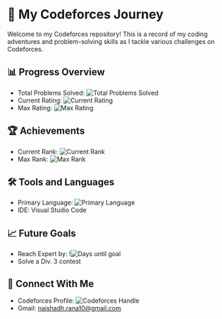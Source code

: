# 🚀 My Codeforces Journey

Welcome to my Codeforces repository! This is a record of my coding adventures and problem-solving skills as I tackle various challenges on Codeforces.

## 📊 Progress Overview

- Total Problems Solved: ![Total Problems Solved](https://img.shields.io/badge/dynamic/json?color=brightgreen&label=Problems%20Solved&query=%24.total_problems&url=https%3A%2F%2Fraw.githubusercontent.com%2FZenith1009%2Fcodeforces%2Fmain%2Fstats.json)
- Current Rating: ![Current Rating](https://img.shields.io/badge/dynamic/json?color=green&label=Current%20Rating&query=%24.current_rating&url=https%3A%2F%2Fraw.githubusercontent.com%2FZenith1009%2Fcodeforces%2Fmain%2Fstats.json)
- Max Rating: ![Max Rating](https://img.shields.io/badge/dynamic/json?color=yellow&label=Max%20Rating&query=%24.max_rating&url=https%3A%2F%2Fraw.githubusercontent.com%2FZenith1009%2Fcodeforces%2Fmain%2Fstats.json)

## 🏆 Achievements

- Current Rank: ![Current Rank](https://img.shields.io/badge/dynamic/json?color=grey&label=Current%20Rank&query=%24.rank&url=https%3A%2F%2Fraw.githubusercontent.com%2FZenith1009%2Fcodeforces%2Fmain%2Fstats.json)
- Max Rank: ![Max Rank](https://img.shields.io/badge/dynamic/json?color=green&label=Max%20Rank&query=%24.max_rank&url=https%3A%2F%2Fraw.githubusercontent.com%2FZenith1009%2Fcodeforces%2Fmain%2Fstats.json)

## 🛠️ Tools and Languages

- Primary Language: ![Primary Language](https://img.shields.io/badge/dynamic/json?color=blue&label=Primary%20Language&query=%24.primary_language&url=https%3A%2F%2Fraw.githubusercontent.com%2FZenith1009%2Fcodeforces%2Fmain%2Fstats.json)
- IDE: Visual Studio Code

## 📈 Future Goals

- Reach Expert by: !![Days until goal](https://img.shields.io/badge/dynamic/json?color=green&label=Days%20until%20goal&query=%24.days_until_goal&url=https%3A%2F%2Fraw.githubusercontent.com%2FZenith1009%2Fcodeforces%2Fmain%2Fstats.json)
- Solve a Div. 3 contest

## 🤝 Connect With Me

- Codeforces Profile: ![Codeforces Handle](https://img.shields.io/badge/dynamic/json?color=blue&label=Codeforces&query=%24.codeforces_handle&url=https%3A%2F%2Fraw.githubusercontent.com%2FZenith1009%2Fcodeforces%2Fmain%2Fstats.json)
- Gmail: naishadh.rana10@gmail.com
